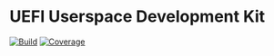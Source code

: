 UEFI Userspace Development Kit
==============================

[![Build](https://img.shields.io/github/workflow/status/ipxe/efikit/Build?style=plastic)](https://github.com/ipxe/efikit/actions?query=workflow%3ABuild+branch%3Amaster)
[![Coverage](https://img.shields.io/codecov/c/gh/ipxe/efikit?style=plastic)](https://codecov.io/gh/ipxe/efikit)
